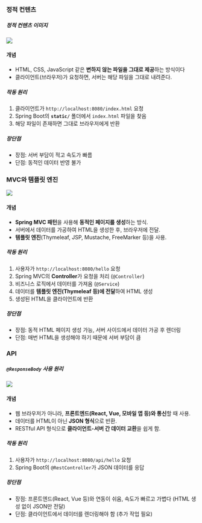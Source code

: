 ### 정적 컨텐츠

##### 정적 컨텐츠 이미지
![](https://imgur.com/9db7MVi.png)

#### 개념
- HTML, CSS, JavaScript 같은 **변하지 않는 파일을 그대로 제공**하는 방식이다
- 클라이언트(브라우저)가 요청하면, 서버는 해당 파일을 그대로 내려준다.
##### 작동 원리
1. 클라이언트가 `http://localhost:8080/index.html` 요청
2. Spring Boot의 **`static/`** 폴더에서 `index.html` 파일을 찾음
3. 해당 파일이 존재하면 그대로 브라우저에게 반환
##### 장단점
- 장점: 서버 부담이 적고 속도가 빠름
- 단점: 동적인 데이터 반영 불가

### MVC와 템플릿 엔진


![](https://imgur.com/rhwUfxu.png)

#### 개념
- **Spring MVC 패턴**을 사용해 **동적인 페이지를 생성**하는 방식.
- 서버에서 데이터를 가공하여 HTML을 생성한 후, 브라우저에 전달.
- **템플릿 엔진**(Thymeleaf, JSP, Mustache, FreeMarker 등)을 사용.
##### 작동 원리
1. 사용자가 `http://localhost:8080/hello` 요청
2. Spring MVC의 **Controller**가 요청을 처리 (`@Controller`)
3. 비즈니스 로직에서 데이터를 가져옴 (`@Service`)
4. 데이터를 **템플릿 엔진(Thymeleaf 등)에 전달**하여 HTML 생성
5. 생성된 HTML을 클라이언트에 반환
##### 장단점
- 장점: 동적 HTML 페이지 생성 가능, 서버 사이드에서 데이터 가공 후 렌더링
- 단점: 매번 HTML을 생성해야 하기 때문에 서버 부담이 큼
### API

##### `@ResponseBody` 사용 원리
![](https://imgur.com/YQjuopw.png)

#### 개념
- 웹 브라우저가 아니라, **프론트엔드(React, Vue, 모바일 앱 등)와 통신**할 때 사용.
- 데이터를 HTML이 아닌 **JSON 형식**으로 반환.
- RESTful API 형식으로 **클라이언트-서버 간 데이터 교환**을 쉽게 함.
##### 작동 원리
1. 사용자가 `http://localhost:8080/api/hello` 요청
2. Spring Boot의 `@RestController`가 JSON 데이터를 응답
##### 장단점
- 장점: 프론트엔드(React, Vue 등)와 연동이 쉬움, 속도가 빠르고 가볍다 (HTML 생성 없이 JSON만 전달)
- 단점: 클라이언트에서 데이터를 렌더링해야 함 (추가 작업 필요)
